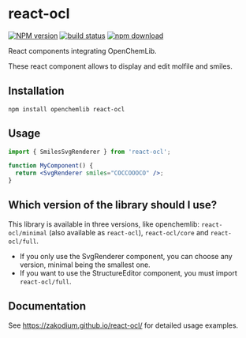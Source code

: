 # react-ocl

[![NPM version][npm-image]][npm-url]
[![build status][travis-image]][travis-url]
[![npm download][download-image]][download-url]

React components integrating OpenChemLib.

These react component allows to display and edit molfile and smiles.

## Installation

```console
npm install openchemlib react-ocl
```

## Usage

```jsx
import { SmilesSvgRenderer } from 'react-ocl';

function MyComponent() {
  return <SvgRenderer smiles="COCCOOOCO" />;
}
```

## Which version of the library should I use?

This library is available in three versions, like openchemlib: `react-ocl/minimal`
(also available as `react-ocl`), `react-ocl/core` and `react-ocl/full`.

- If you only use the SvgRenderer component, you can choose any version, minimal
  being the smallest one.
- If you want to use the StructureEditor component, you must import `react-ocl/full`.

## Documentation

See https://zakodium.github.io/react-ocl/ for detailed usage examples.

[npm-image]: https://img.shields.io/npm/v/react-ocl.svg?style=flat-square
[npm-url]: https://www.npmjs.com/package/react-ocl
[travis-image]: https://img.shields.io/travis/zakodium/react-ocl/master.svg?style=flat-square
[travis-url]: https://travis-ci.org/zakodium/react-ocl
[download-image]: https://img.shields.io/npm/dm/react-ocl.svg?style=flat-square
[download-url]: https://npmjs.org/package/react-ocl
